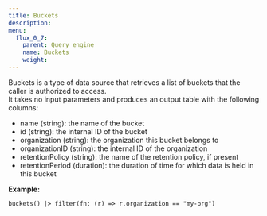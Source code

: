 ```yaml
---
title: Buckets
description:
menu:
  flux_0_7:
    parent: Query engine
    name: Buckets
    weight:
---
```


Buckets is a type of data source that retrieves a list of buckets that the caller is authorized to access.  
It takes no input parameters and produces an output table with the following columns:

* name (string): the name of the bucket
* id (string): the internal ID of the bucket
* organization (string): the organization this bucket belongs to
* organizationID (string): the internal ID of the organization
* retentionPolicy (string): the name of the retention policy, if present
* retentionPeriod (duration): the duration of time for which data is held in this bucket

**Example:**

```
buckets() |> filter(fn: (r) => r.organization == "my-org")
```
